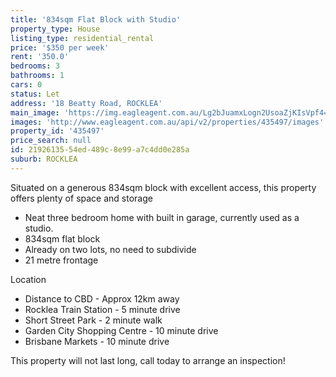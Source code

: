```yaml
---
title: '834sqm Flat Block with Studio'
property_type: House
listing_type: residential_rental
price: '$350 per week'
rent: '350.0'
bedrooms: 3
bathrooms: 1
cars: 0
status: Let
address: '18 Beatty Road, ROCKLEA'
main_image: 'https://img.eagleagent.com.au/Lg2bJuamxLogn2UsoaZjKIsVpf4=/1280x854/smart/https://s3-us-west-2.amazonaws.com/eagleagent-orig/images/6824941/422321794-image-M.jpg'
images: 'http://www.eagleagent.com.au/api/v2/properties/435497/images'
property_id: '435497'
price_search: null
id: 21926135-54ed-489c-8e99-a7c4dd0e285a
suburb: ROCKLEA
---
```

Situated on a generous 834sqm block with excellent access, this property offers plenty of space and storage

*  Neat three bedroom home with built in garage, currently used as a studio.
*  834sqm flat block
*  Already on two lots, no need to subdivide
*  21 metre frontage

Location
*  Distance to CBD - Approx 12km away
*  Rocklea Train Station - 5 minute drive
*  Short Street Park - 2 minute walk
*  Garden City Shopping Centre  - 10 minute drive
*  Brisbane Markets - 10 minute drive

This property will not last long, call today to arrange an inspection!